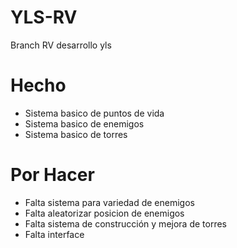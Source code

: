 # YLS-RV
Branch RV desarrollo yls

# Hecho
- Sistema basico de puntos de vida
- Sistema basico de enemigos
- Sistema basico de torres


# Por Hacer
- Falta sistema para variedad de enemigos
- Falta aleatorizar posicion de enemigos
- Falta sistema de construcción y mejora de torres
- Falta interface
